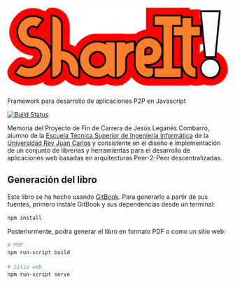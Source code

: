 [![ShareIt!](img/logo.svg)](http://shareit.es/)
========
Framework para desarrollo de aplicaciones P2P en Javascript

[![Build Status](https://www.gitbook.io/button/status/book/piranna/shareit-project_pfc)](https://www.gitbook.io/book/piranna/shareit-project_pfc/activity)

Memoria del Proyecto de Fin de Carrera de Jesús Leganés Combarro, alumno de la
[Escuela Técnica Superior de Ingeniería Informática](http://www.etsii.urjc.es/)
de la [Universidad Rey Juan Carlos](http://www.urjc.es/) y consistente en el
diseño e implementación de un conjunto de librerias y herramientas para el
desarrollo de aplicaciones web basadas en arquitecturas Peer-2-Peer
descentralizadas.


Generación del libro
--------------------

Este libro se ha hecho usando [GitBook](https://www.gitbook.io/). Para generarlo
a partir de sus fuentes, primero instale GitBook y sus dependencias desde un
terminal:

```bash
npm install
```

Posteriormente, podra generar el libro en formato PDF o como un sitio web:

```bash
# PDF
npm run-script build

# Sitio web
npm run-script serve
```
